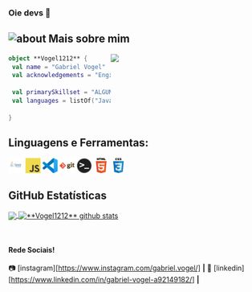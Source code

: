 ### Oie devs 👋

## <img width="45" alt="about" src="https://raw.github.com/elizarov/elizarov/master/about.png"> Mais sobre mim

<img align="right" width="300" src="https://i2.wp.com/allhtaccess.info/wp-content/uploads/2018/03/programming.gif?fit=1281%2C716&ssl=1" />

```kotlin
object **Vogel1212** {
 val name = "Gabriel Vogel"
 val acknowledgements = "Engineer AWS & Cloud"
 
 val primarySkillset = "ALGUMAS HABILIDADES"
 val languages = listOf("Java", "Python", "Delphi", "Yaml", "Delphi", "AWS CDK", "Cfn") 

}
```

## **Linguagens e Ferramentas:**  

<code><img height="30" src="https://raw.githubusercontent.com/github/explore/80688e429a7d4ef2fca1e82350fe8e3517d3494d/topics/java/java.png"></code>
<code><img height="30" src="https://raw.githubusercontent.com/github/explore/80688e429a7d4ef2fca1e82350fe8e3517d3494d/topics/javascript/javascript.png"></code>
<code><img height="30" src="https://raw.githubusercontent.com/github/explore/80688e429a7d4ef2fca1e82350fe8e3517d3494d/topics/visual-studio-code/visual-studio-code.png"></code>
<code><img height="30" src="https://raw.githubusercontent.com/github/explore/80688e429a7d4ef2fca1e82350fe8e3517d3494d/topics/git/git.png"></code>
<code><img height="30" src="https://raw.githubusercontent.com/github/explore/80688e429a7d4ef2fca1e82350fe8e3517d3494d/topics/terminal/terminal.png"></code>
<code><img height="30" src="https://raw.githubusercontent.com/github/explore/80688e429a7d4ef2fca1e82350fe8e3517d3494d/topics/html/html.png"></code>
<code><img height="30" src="https://raw.githubusercontent.com/github/explore/80688e429a7d4ef2fca1e82350fe8e3517d3494d/topics/css/css.png"></code>


## **GitHub Estatísticas**

<a href="https://github.com/Vogel1212">
  <img align="center" src="https://github-readme-stats.vercel.app/api/top-langs/?username=vogel1212&theme=dracula&hide_langs_below=1" />
</a>

<a href="https://github.com/Vogel1212">
 <img align="center" src="https://github-readme-stats.vercel.app/api?username=vogel1212&show_icons=true&theme=dracula&line_height=27" alt="**Vogel1212** github stats"/>
</a>

[instagram]: https://www.instagram.com/gabriel.vogel/
[linkedin]: https://www.linkedin.com/in/gabriel-vogel-a92149182/
<br>

#### Rede Sociais!

📷 [instagram][https://www.instagram.com/gabriel.vogel/] **|** 
👔 [linkedin][https://www.linkedin.com/in/gabriel-vogel-a92149182/] **|** 
